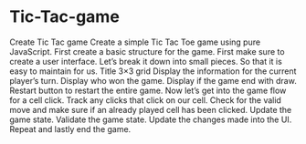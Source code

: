 # Tic-Tac-game
Create Tic Tac game
Create a simple Tic Tac Toe game using pure JavaScript.
First create a basic structure for the game. First make sure to create a user interface. Let’s break it down into small pieces. So that it is easy to maintain for us.
Title
3×3 grid
Display the information for the current player’s turn.
Display who won the game.
Display if the game end with draw.
Restart button to restart the entire game.
Now let’s get into the game flow for a cell click.
Track any clicks that click on our cell.
Check for the valid move and make sure if an already played cell has been clicked.
Update the game state.
Validate the game state.
Update the changes made into the UI.
Repeat and lastly end the game.



